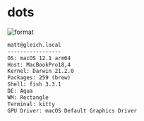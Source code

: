 
# dots

![format](https://github.com/gleich/dots/workflows/format/badge.svg)

```txt
matt@gleich.local 
----------------- 
OS: macOS 12.1 arm64 
Host: MacBookPro18,4 
Kernel: Darwin 21.2.0 
Packages: 259 (brew) 
Shell: fish 3.3.1 
DE: Aqua 
WM: Rectangle 
Terminal: kitty 
GPU Driver: macOS Default Graphics Driver 
```
